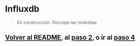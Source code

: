 # Influxdb

> En construcción. Disculpe las molestias

## **[Volver al README](/README.md), al [paso 2](/Cap2_02_DespliegueGrafana.md), o ir al [paso 4](/Cap2_04_DespliegueTelegraf.md)**
